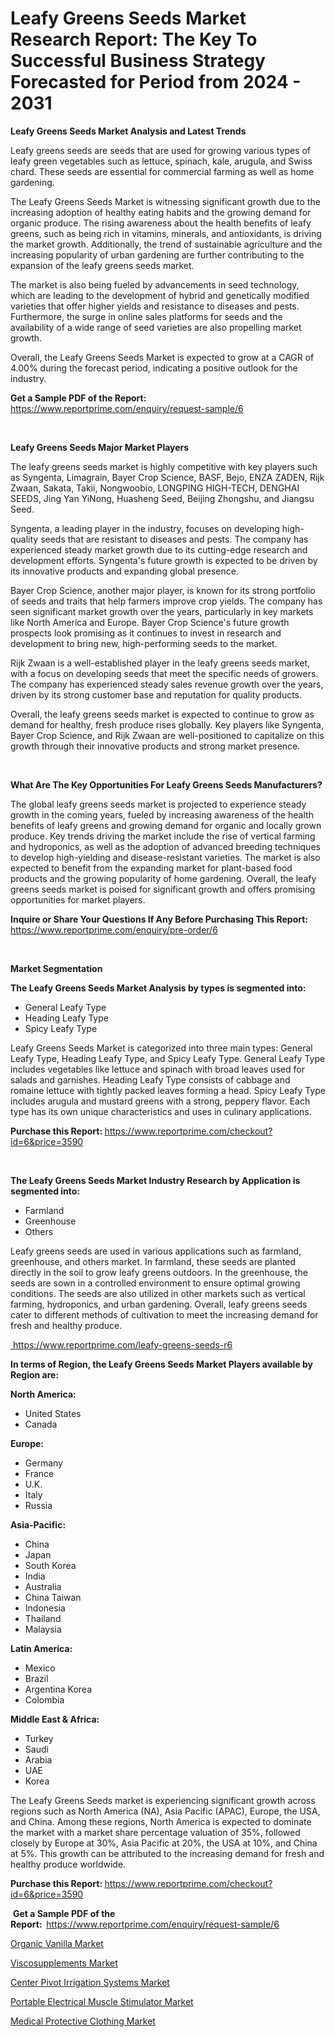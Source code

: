 <p><h1>Leafy Greens Seeds Market Research Report: The Key To Successful Business Strategy Forecasted for Period from 2024 - 2031</h1></p><p><strong>Leafy Greens Seeds Market Analysis and Latest Trends</strong></p>
<p><p>Leafy greens seeds are seeds that are used for growing various types of leafy green vegetables such as lettuce, spinach, kale, arugula, and Swiss chard. These seeds are essential for commercial farming as well as home gardening.</p><p>The Leafy Greens Seeds Market is witnessing significant growth due to the increasing adoption of healthy eating habits and the growing demand for organic produce. The rising awareness about the health benefits of leafy greens, such as being rich in vitamins, minerals, and antioxidants, is driving the market growth. Additionally, the trend of sustainable agriculture and the increasing popularity of urban gardening are further contributing to the expansion of the leafy greens seeds market.</p><p>The market is also being fueled by advancements in seed technology, which are leading to the development of hybrid and genetically modified varieties that offer higher yields and resistance to diseases and pests. Furthermore, the surge in online sales platforms for seeds and the availability of a wide range of seed varieties are also propelling market growth.</p><p>Overall, the Leafy Greens Seeds Market is expected to grow at a CAGR of 4.00% during the forecast period, indicating a positive outlook for the industry.</p></p>
<p><strong>Get a Sample PDF of the Report:&nbsp;</strong> <a href="https://www.reportprime.com/enquiry/request-sample/6">https://www.reportprime.com/enquiry/request-sample/6</a></p>
<p>&nbsp;</p>
<p><strong>Leafy Greens Seeds Major Market Players</strong></p>
<p><p>The leafy greens seeds market is highly competitive with key players such as Syngenta, Limagrain, Bayer Crop Science, BASF, Bejo, ENZA ZADEN, Rijk Zwaan, Sakata, Takii, Nongwoobio, LONGPING HIGH-TECH, DENGHAI SEEDS, Jing Yan YiNong, Huasheng Seed, Beijing Zhongshu, and Jiangsu Seed.</p><p>Syngenta, a leading player in the industry, focuses on developing high-quality seeds that are resistant to diseases and pests. The company has experienced steady market growth due to its cutting-edge research and development efforts. Syngenta's future growth is expected to be driven by its innovative products and expanding global presence.</p><p>Bayer Crop Science, another major player, is known for its strong portfolio of seeds and traits that help farmers improve crop yields. The company has seen significant market growth over the years, particularly in key markets like North America and Europe. Bayer Crop Science's future growth prospects look promising as it continues to invest in research and development to bring new, high-performing seeds to the market.</p><p>Rijk Zwaan is a well-established player in the leafy greens seeds market, with a focus on developing seeds that meet the specific needs of growers. The company has experienced steady sales revenue growth over the years, driven by its strong customer base and reputation for quality products.</p><p>Overall, the leafy greens seeds market is expected to continue to grow as demand for healthy, fresh produce rises globally. Key players like Syngenta, Bayer Crop Science, and Rijk Zwaan are well-positioned to capitalize on this growth through their innovative products and strong market presence.</p></p>
<p>&nbsp;</p>
<p><strong>What Are The Key Opportunities For Leafy Greens Seeds Manufacturers?</strong></p>
<p><p>The global leafy greens seeds market is projected to experience steady growth in the coming years, fueled by increasing awareness of the health benefits of leafy greens and growing demand for organic and locally grown produce. Key trends driving the market include the rise of vertical farming and hydroponics, as well as the adoption of advanced breeding techniques to develop high-yielding and disease-resistant varieties. The market is also expected to benefit from the expanding market for plant-based food products and the growing popularity of home gardening. Overall, the leafy greens seeds market is poised for significant growth and offers promising opportunities for market players.</p></p>
<p><strong>Inquire or Share Your Questions If Any Before Purchasing This Report:</strong> <a href="https://www.reportprime.com/enquiry/pre-order/6">https://www.reportprime.com/enquiry/pre-order/6</a></p>
<p>&nbsp;</p>
<p><strong>Market Segmentation</strong></p>
<p><strong>The Leafy Greens Seeds Market Analysis by types is segmented into:</strong></p>
<p><ul><li>General Leafy Type</li><li>Heading Leafy Type</li><li>Spicy Leafy Type</li></ul></p>
<p><p>Leafy Greens Seeds Market is categorized into three main types: General Leafy Type, Heading Leafy Type, and Spicy Leafy Type. General Leafy Type includes vegetables like lettuce and spinach with broad leaves used for salads and garnishes. Heading Leafy Type consists of cabbage and romaine lettuce with tightly packed leaves forming a head. Spicy Leafy Type includes arugula and mustard greens with a strong, peppery flavor. Each type has its own unique characteristics and uses in culinary applications.</p></p>
<p><strong>Purchase this Report:&nbsp;</strong><a href="https://www.reportprime.com/checkout?id=6&price=3590">https://www.reportprime.com/checkout?id=6&price=3590</a></p>
<p>&nbsp;</p>
<p><strong>The Leafy Greens Seeds Market Industry Research by Application is segmented into:</strong></p>
<p><ul><li>Farmland</li><li>Greenhouse</li><li>Others</li></ul></p>
<p><p>Leafy greens seeds are used in various applications such as farmland, greenhouse, and others market. In farmland, these seeds are planted directly in the soil to grow leafy greens outdoors. In the greenhouse, the seeds are sown in a controlled environment to ensure optimal growing conditions. The seeds are also utilized in other markets such as vertical farming, hydroponics, and urban gardening. Overall, leafy greens seeds cater to different methods of cultivation to meet the increasing demand for fresh and healthy produce.</p></p>
<p><a href="https://www.reportprime.com/leafy-greens-seeds-r6">&nbsp;https://www.reportprime.com/leafy-greens-seeds-r6</a></p>
<p><strong>In terms of Region, the Leafy Greens Seeds Market Players available by Region are:</strong></p>
<p>
    <p> <strong> North America: </strong>
        <ul>
            <li>United States</li>
            <li>Canada</li>
        </ul>
        </p> 
    <p> <strong> Europe: </strong>
        <ul>
            <li>Germany</li>
            <li>France</li>
            <li>U.K.</li>
            <li>Italy</li>
            <li>Russia</li>
        </ul>
        </p> 
    <p> <strong> Asia-Pacific: </strong>
        <ul>
            <li>China</li>
            <li>Japan</li>
            <li>South Korea</li>
            <li>India</li>
            <li>Australia</li>
            <li>China Taiwan</li>
            <li>Indonesia</li>
            <li>Thailand</li>
            <li>Malaysia</li>
        </ul>
        </p> 
    <p> <strong> Latin America: </strong>
        <ul>
            <li>Mexico</li>
            <li>Brazil</li>
            <li>Argentina Korea</li>
            <li>Colombia</li>
        </ul>
        </p> 
    <p> <strong> Middle East & Africa: </strong>
        <ul>
            <li>Turkey</li>
            <li>Saudi</li>
            <li>Arabia</li>
            <li>UAE</li>
            <li>Korea</li>
        </ul>
    </p>
    </p>
<p><p>The Leafy Greens Seeds market is experiencing significant growth across regions such as North America (NA), Asia Pacific (APAC), Europe, the USA, and China. Among these regions, North America is expected to dominate the market with a market share percentage valuation of 35%, followed closely by Europe at 30%, Asia Pacific at 20%, the USA at 10%, and China at 5%. This growth can be attributed to the increasing demand for fresh and healthy produce worldwide.</p></p>
<p><strong>Purchase this Report: </strong><a href="https://www.reportprime.com/checkout?id=6&price=3590">https://www.reportprime.com/checkout?id=6&price=3590</a></p>
<p>&nbsp;<strong>Get a Sample PDF of the Report:&nbsp;&nbsp;</strong><a href="https://www.reportprime.com/enquiry/request-sample/6">https://www.reportprime.com/enquiry/request-sample/6</a></p>
<p><strong></strong></p>
<p><p><a href="https://github.com/nicoletavirag/Market-Research-Report-List-5/blob/main/organic-vanilla-market.md">Organic Vanilla Market</a></p><p><a href="https://medium.com/@rebecca.smith5467/viscosupplements-market-trends-and-analysis-opportunities-and-challenges-for-future-growth-2024-08b9d5620d51">Viscosupplements Market</a></p><p><a href="https://github.com/btwcqfvq34/Market-Research-Report-List-2/blob/main/center-pivot-irrigation-systems-market.md">Center Pivot Irrigation Systems Market</a></p><p><a href="https://medium.com/@rebecca.smith5467/emerging-trends-in-portable-electrical-muscle-stimulator-market-global-outlook-and-future-bec1ac4a90e6">Portable Electrical Muscle Stimulator Market</a></p><p><a href="https://medium.com/@rebecca.smith5467/global-medical-protective-clothing-market-is-projected-to-grow-at-a-cagr-of-13-9-335d774d5f6c">Medical Protective Clothing Market</a></p></p>